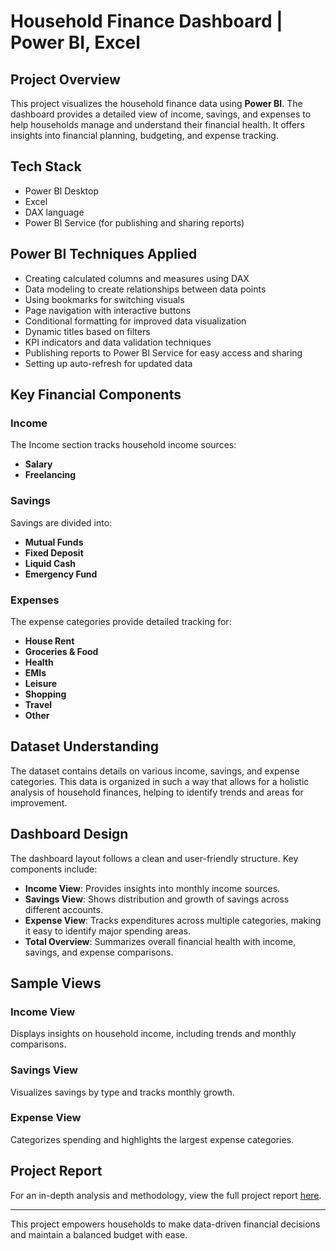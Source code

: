 # Household Finance Dashboard | Power BI, Excel

## Project Overview

This project visualizes the household finance data using **Power BI**. The dashboard provides a detailed view of income, savings, and expenses to help households manage and understand their financial health. It offers insights into financial planning, budgeting, and expense tracking.

## Tech Stack

- Power BI Desktop
- Excel
- DAX language
- Power BI Service (for publishing and sharing reports)

## Power BI Techniques Applied

- Creating calculated columns and measures using DAX
- Data modeling to create relationships between data points
- Using bookmarks for switching visuals
- Page navigation with interactive buttons
- Conditional formatting for improved data visualization
- Dynamic titles based on filters
- KPI indicators and data validation techniques
- Publishing reports to Power BI Service for easy access and sharing
- Setting up auto-refresh for updated data

## Key Financial Components

### Income
The Income section tracks household income sources:
- **Salary**
- **Freelancing**

### Savings
Savings are divided into:
- **Mutual Funds**
- **Fixed Deposit**
- **Liquid Cash**
- **Emergency Fund**

### Expenses
The expense categories provide detailed tracking for:
- **House Rent**
- **Groceries & Food**
- **Health**
- **EMIs**
- **Leisure**
- **Shopping**
- **Travel**
- **Other**

## Dataset Understanding

The dataset contains details on various income, savings, and expense categories. This data is organized in such a way that allows for a holistic analysis of household finances, helping to identify trends and areas for improvement.

## Dashboard Design

The dashboard layout follows a clean and user-friendly structure. Key components include:
- **Income View**: Provides insights into monthly income sources.
- **Savings View**: Shows distribution and growth of savings across different accounts.
- **Expense View**: Tracks expenditures across multiple categories, making it easy to identify major spending areas.
- **Total Overview**: Summarizes overall financial health with income, savings, and expense comparisons.

## Sample Views

### Income View
Displays insights on household income, including trends and monthly comparisons.

### Savings View
Visualizes savings by type and tracks monthly growth.

### Expense View
Categorizes spending and highlights the largest expense categories.

## Project Report

For an in-depth analysis and methodology, view the full project report [here](https://drive.google.com/file/d/1B1fBqfKq2WVZk89nD4TQr-eFf9zLFB-y/view?usp=drive_link).

---

This project empowers households to make data-driven financial decisions and maintain a balanced budget with ease.
